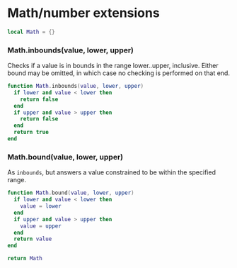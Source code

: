 # Math/number extensions

```lua
local Math = {}
```
### Math.inbounds(value, lower, upper)

Checks if a value is in bounds in the range lower..upper, inclusive. Either
bound may be omitted, in which case no checking is performed on that end.

```lua
function Math.inbounds(value, lower, upper)
  if lower and value < lower then
    return false
  end
  if upper and value > upper then
    return false
  end
  return true
end
```
### Math.bound(value, lower, upper)

As ``inbounds``, but answers a value constrained to be within the specified range.

```lua
function Math.bound(value, lower, upper)
  if lower and value < lower then
    value = lower
  end
  if upper and value > upper then
    value = upper
  end
  return value
end
```
```lua
return Math
```

